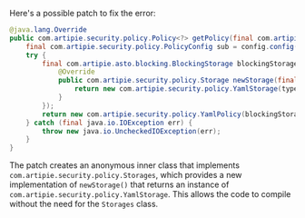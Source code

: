 Here's a possible patch to fix the error:
```java
@java.lang.Override
public com.artipie.security.policy.Policy<?> getPolicy(final com.artipie.security.policy.PolicyConfig config) {
    final com.artipie.security.policy.PolicyConfig sub = config.config("storage");
    try {
        final com.artipie.asto.blocking.BlockingStorage blockingStorage = new com.artipie.asto.blocking.BlockingStorage(new com.artipie.security.policy.Storages() {
            @Override
            public com.artipie.security.policy.Storage newStorage(final String type, final com.amihaiemil.eoyaml.YamlInput yaml) {
                return new com.artipie.security.policy.YamlStorage(type, yaml);
            }
        });
        return new com.artipie.security.policy.YamlPolicy(blockingStorage);
    } catch (final java.io.IOException err) {
        throw new java.io.UncheckedIOException(err);
    }
}
```
The patch creates an anonymous inner class that implements `com.artipie.security.policy.Storages`, which provides a new implementation of `newStorage()` that returns an instance of `com.artipie.security.policy.YamlStorage`. This allows the code to compile without the need for the `Storages` class.